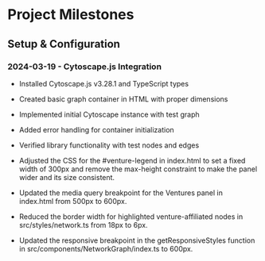 # Project Milestones

## Setup & Configuration

### 2024-03-19 - Cytoscape.js Integration

- Installed Cytoscape.js v3.28.1 and TypeScript types
- Created basic graph container in HTML with proper dimensions
- Implemented initial Cytoscape instance with test graph
- Added error handling for container initialization
- Verified library functionality with test nodes and edges

- Adjusted the CSS for the #venture-legend in index.html to set a fixed width of 300px and remove the max-height constraint to make the panel wider and its size consistent.
- Updated the media query breakpoint for the Ventures panel in index.html from 500px to 600px.
- Reduced the border width for highlighted venture-affiliated nodes in src/styles/network.ts from 18px to 6px.
- Updated the responsive breakpoint in the getResponsiveStyles function in src/components/NetworkGraph/index.ts to 600px.
